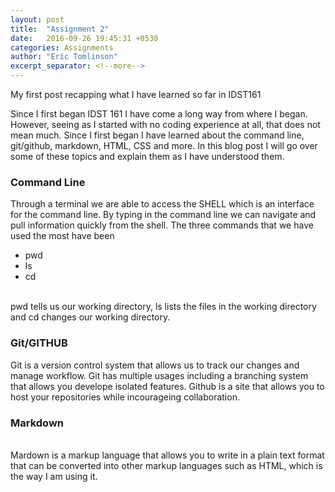 ```yaml
---
layout: post
title:  "Assignment 2"
date:   2016-09-26 19:45:31 +0530
categories: Assignments
author: "Eric Tomlinson"
excerpt_separator: <!--more-->
---
```


<p>My first post recapping what I have learned so far in IDST161</p>

<!--more-->

<p> Since I first began IDST 161 I have come a long way from where I began. However, seeing as
I started with no coding experience at all, that does not mean much. Since I first began 
I have learned about the command line, git/github, markdown, HTML, CSS and more. In this blog
post I will go over some of these topics and explain them as I have understood them.</p>
<h3><strong>Command Line</strong></h3>
<p> Through a terminal we are able to access the SHELL which is an interface for the command line.
By typing in the command line we can navigate and pull information quickly from the shell. The three
commands that we have used the most have been
<br>
<ul>
<li>pwd</li>
<li>ls</li>
<li>cd</li>
</ul>
<br>
pwd tells us our working directory, ls lists the files in the working directory and cd
changes our working directory.
<br>
<h3><strong>Git/GITHUB</strong></h3>
Git is a version control system that allows us to track our changes and manage workflow. Git 
has multiple usages including a branching system that allows you develope isolated features. Github
is a site that allows you to host your repositories while incourageing collaboration.
<br>
<h3><strong>Markdown</strong></h3>
<br>
Mardown is a markup language that allows you to write in a plain text format that can
be converted into other markup languages such as HTML, which is the way I am using it.